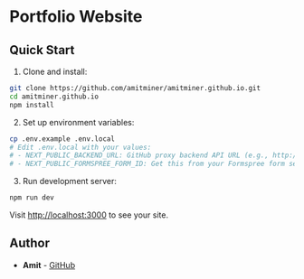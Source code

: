 # Portfolio Website

## Quick Start

1. Clone and install:
```bash
git clone https://github.com/amitminer/amitminer.github.io.git
cd amitminer.github.io
npm install
```

2. Set up environment variables:
```bash
cp .env.example .env.local
# Edit .env.local with your values:
# - NEXT_PUBLIC_BACKEND_URL: GitHub proxy backend API URL (e.g., http://localhost:8000/api/github)
# - NEXT_PUBLIC_FORMSPREE_FORM_ID: Get this from your Formspree form settings
```

3. Run development server:
```bash
npm run dev
```

Visit [http://localhost:3000](http://localhost:3000) to see your site.

## Author

- **Amit** - [GitHub](https://github.com/amitminer)